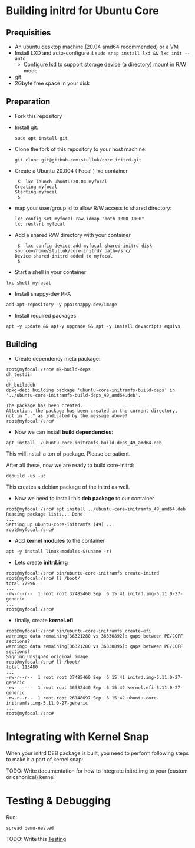 # Building initrd for Ubuntu Core

## Prequisities

- An ubuntu desktop machine (20.04 amd64 recommended) or a VM
- Install LXD and auto-configure it
  ```sudo snap install lxd && lxd init --auto```
  - Configure lxd to support storage device (a directory) mount in R/W mode
- git
- 2Gbyte free space in your disk

## Preparation 

- Fork this repository
- Install git: 
    ```
    sudo apt install git
    ```
- Clone the fork of this repository to your host machine:
  
  ```
  git clone git@github.com:stulluk/core-initrd.git
  ```

- Create a Ubuntu 20.004 ( Focal ) lxd container

    ```
     $  lxc launch ubuntu:20.04 myfocal
    Creating myfocal
    Starting myfocal                            
     $
    ```

- map your user/group id to allow R/W access to shared directory:
  
    ``` 
    lxc config set myfocal raw.idmap "both 1000 1000" 
    lxc restart myfocal
    ```

- Add a shared R/W directory with your container

    ```
     $  lxc config device add myfocal shared-initrd disk source=/home/stulluk/core-initrd/ path=/src/
    Device shared-initrd added to myfocal
     $
    ```
- Start a shell in your container

```
lxc shell myfocal
```

- Install snappy-dev PPA
```
add-apt-repository -y ppa:snappy-dev/image
```

- Install required packages
```
apt -y update && apt-y upgrade && apt -y install devscripts equivs
```



## Building

- Create dependency meta package:

```
root@myfocal:/src# mk-build-deps
dh_testdir
...
dh_builddeb
dpkg-deb: building package 'ubuntu-core-initramfs-build-deps' in '../ubuntu-core-initramfs-build-deps_49_amd64.deb'.

The package has been created.
Attention, the package has been created in the current directory,
not in ".." as indicated by the message above!
root@myfocal:/src#
```

- Now we can install **build dependencies**:
```
apt install ./ubuntu-core-initramfs-build-deps_49_amd64.deb
```
This will install a ton of package. Please be patient.

After all these, now we are ready to build core-initrd:

```
debuild -us -uc
```

This creates a debian package of the initrd as well.

- Now we need to install this **deb package** to our container

```
root@myfocal:/src# apt install ../ubuntu-core-initramfs_49_amd64.deb 
Reading package lists... Done
...
Setting up ubuntu-core-initramfs (49) ...
root@myfocal:/src#
```

- Add **kernel modules** to the container
```
apt -y install linux-modules-$(uname -r)
```


- Lets create **initrd.img**

```
root@myfocal:/src# bin/ubuntu-core-initramfs create-initrd
root@myfocal:/src# ll /boot/
total 77996
...
-rw-r--r--  1 root root 37485460 Sep  6 15:41 initrd.img-5.11.0-27-generic
...
root@myfocal:/src#
```

- finally, create **kernel.efi**

```
root@myfocal:/src# bin/ubuntu-core-initramfs create-efi
warning: data remaining[36321280 vs 36330892]: gaps between PE/COFF sections?
warning: data remaining[36321280 vs 36330896]: gaps between PE/COFF sections?
Signing Unsigned original image
root@myfocal:/src# ll /boot/
total 113480
...
-rw-r--r--  1 root root 37485460 Sep  6 15:41 initrd.img-5.11.0-27-generic
-rw-------  1 root root 36332440 Sep  6 15:42 kernel.efi-5.11.0-27-generic
-rw-r--r--  1 root root 26148697 Sep  6 15:42 ubuntu-core-initramfs.img-5.11.0-27-generic
...
root@myfocal:/src# 
```


# Integrating with Kernel Snap

When your initrd DEB package is built, you need to perform following steps to make it a part of kernel snap:

TODO: Write documentation for how to integrate initrd.img to your (custom or canonical) kernel 


# Testing & Debugging

Run:

```
spread qemu-nested
```

TODO: Write this [Testing](TESTING.md)